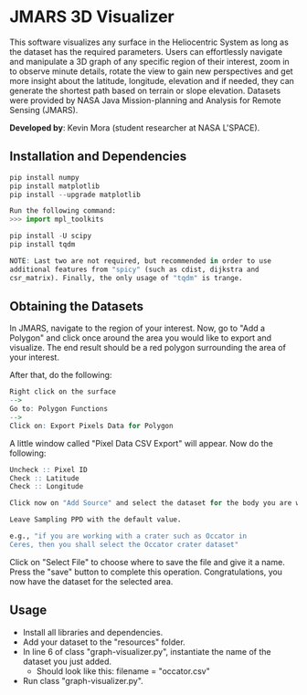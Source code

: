 # JMARS 3D Visualizer

This software visualizes any surface in the Heliocentric System as long as the dataset has the required parameters. Users can effortlessly navigate and manipulate a 3D graph of any specific region of their interest, zoom in to observe minute details, rotate the view to gain new perspectives and get more insight about the latitude, longitude, elevation and if needed, they can generate the shortest path based on terrain or slope elevation. Datasets were provided by NASA Java Mission-planning and Analysis for Remote Sensing (JMARS).

<b>Developed by</b>: Kevin Mora (student researcher at NASA L'SPACE).

## Installation and Dependencies
```python
pip install numpy
pip install matplotlib
pip install --upgrade matplotlib

Run the following command:
>>> import mpl_toolkits

pip install -U scipy
pip install tqdm
```

```r
NOTE: Last two are not required, but recommended in order to use
additional features from "spicy" (such as cdist, dijkstra and
csr_matrix). Finally, the only usage of "tqdm" is trange.
```

## Obtaining the Datasets
In JMARS, navigate to the region of your interest. Now, go to "Add a Polygon" and click once around the area you would like to export and visualize. The end result should be a red polygon surrounding the area of your interest.

After that, do the following:
```r
Right click on the surface
--> 
Go to: Polygon Functions
--> 
Click on: Export Pixels Data for Polygon
```

A little window called "Pixel Data CSV Export" will appear. Now do the following:
```r
Uncheck :: Pixel ID
Check :: Latitude
Check :: Longitude

Click now on "Add Source" and select the dataset for the body you are working with.

Leave Sampling PPD with the default value.

e.g., "if you are working with a crater such as Occator in
Ceres, then you shall select the Occator crater dataset"
```

Click on "Select File" to choose where to save the file and give it a name. Press the "save" button to complete this operation. Congratulations, you now have the dataset for the selected area.

## Usage
- Install all libraries and dependencies.
- Add your dataset to the "resources" folder.
- In line 6 of class "graph-visualizer.py", instantiate the name of the dataset you just added.
  - Should look like this: filename = "occator.csv"
- Run class "graph-visualizer.py".
